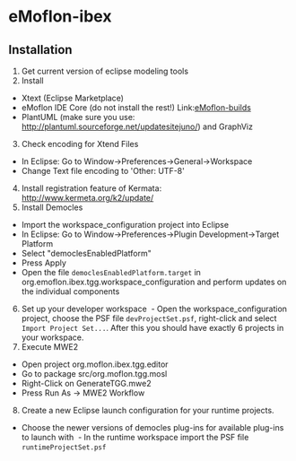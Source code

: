 # eMoflon-ibex

## Installation
1. Get current version of eclipse modeling tools
2. Install
  - Xtext  (Eclipse Marketplace)
  - eMoflon IDE Core (do not install the rest!) Link:[eMoflon-builds](https://emoflon.github.io/installation.html)
  - PlantUML (make sure you use: http://plantuml.sourceforge.net/updatesitejuno/) and GraphViz
3. Check encoding for Xtend Files
  - In Eclipse: Go to Window->Preferences->General->Workspace 
  - Change Text file encoding to 'Other: UTF-8'
4. Install registration feature of Kermata: http://www.kermeta.org/k2/update/  
5. Install Democles
  - Import the workspace_configuration project into Eclipse
  - In Eclipse: Go to Window->Preferences->Plugin Development->Target Platform
  - Select "democlesEnabledPlatform"
  - Press Apply
  - Open the file ```democlesEnabledPlatform.target``` in org.emoflon.ibex.tgg.workspace_configuration and perform updates on the individual components
6. Set up your developer workspace
  - Open the workspace_configuration project, choose the PSF file ```devProjectSet.psf```, right-click and select ```Import Project Set...```.  After this you should have exactly 6 projects in your workspace.
7. Execute MWE2
  - Open project org.moflon.ibex.tgg.editor 
  - Go to package src/org.moflon.tgg.mosl 
  - Right-Click on GenerateTGG.mwe2 
  - Press Run As -> MWE2 Workflow
8. Create a new Eclipse launch configuration for your runtime projects.
  - Choose the newer versions of democles plug-ins for available plug-ins to launch with
  - In the runtime workspace import the PSF file ```runtimeProjectSet.psf```
